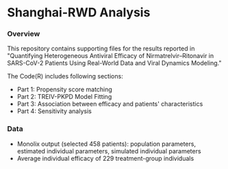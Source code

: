 # Shanghai-RWD Analysis

### Overview
This repository contains supporting files for the results reported in "Quantifying Heterogeneous Antiviral Efficacy of Nirmatrelvir–Ritonavir in SARS-CoV-2 Patients Using Real-World Data and Viral Dynamics Modeling."

The Code(R) includes following sections:
   - Part 1: Propensity score matching
   - Part 2: TREIV-PKPD Model Fitting
   - Part 3: Association between efficacy and patients' characteristics
   - Part 4: Sensitivity analysis

### Data
   - Monolix output (selected 458 patients): population parameters, estimated individual parameters, simulated individual parameters
   - Average individual efficacy of 229 treatment-group individuals
